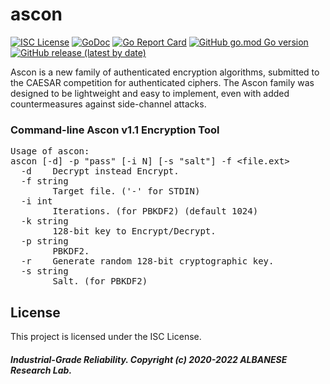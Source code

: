 # ascon
[![ISC License](http://img.shields.io/badge/license-ISC-blue.svg)](https://github.com/pedroalbanese/ascon/blob/master/LICENSE.md) 
[![GoDoc](https://godoc.org/github.com/pedroalbanese/ascon?status.png)](http://godoc.org/github.com/pedroalbanese/ascon)
[![Go Report Card](https://goreportcard.com/badge/github.com/pedroalbanese/ascon)](https://goreportcard.com/report/github.com/pedroalbanese/ascon)
[![GitHub go.mod Go version](https://img.shields.io/github/go-mod/go-version/pedroalbanese/ascon)](https://golang.org)
[![GitHub release (latest by date)](https://img.shields.io/github/v/release/pedroalbanese/ascon)](https://github.com/pedroalbanese/ascon/releases)  

Ascon is a new family of authenticated encryption algorithms, submitted to the CAESAR competition for authenticated ciphers. The Ascon family was designed to be lightweight and easy to implement, even with added countermeasures against side-channel attacks. 
### Command-line Ascon v1.1 Encryption Tool
<pre>Usage of ascon:
ascon [-d] -p "pass" [-i N] [-s "salt"] -f &lt;file.ext&gt;
  -d    Decrypt instead Encrypt.
  -f string
        Target file. ('-' for STDIN)
  -i int
        Iterations. (for PBKDF2) (default 1024)
  -k string
        128-bit key to Encrypt/Decrypt.
  -p string
        PBKDF2.
  -r    Generate random 128-bit cryptographic key.
  -s string
        Salt. (for PBKDF2)</pre>

## License

This project is licensed under the ISC License.

##### Industrial-Grade Reliability. Copyright (c) 2020-2022 ALBANESE Research Lab.
